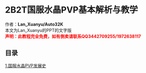 # 2B2T国服水晶PVP基本解析与教学
作者：<b>Lan_Xuanyu/Auto32K</b>  
本文为Lan_Xuanyu的PPT的文字版  
<font color='red'><b>声明：此教程完全免费，如有倒卖请联系QQ3442709255/1972638117</b></font>

## 目录
<a href="1/The%20history%20of%20Chinese%20Crystal%20PVP.md">1.国服水晶PVP发展史</a>
<a href="1/">